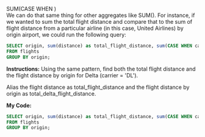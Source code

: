 SUM(CASE WHEN )<br>
We can do that same thing for other aggregates like SUM(). For instance, if we wanted to sum the total flight distance and compare that to the sum of flight distance from a particular airline (in this case, United Airlines) by origin airport, we could run the following query:
```sql
SELECT origin, sum(distance) as total_flight_distance, sum(CASE WHEN carrier = 'UA' THEN distance ELSE 0 END) as total_united_flight_distance 
FROM flights 
GROUP BY origin;
```
**Instructions:**
Using the same pattern, find both the total flight distance and the flight distance by origin for Delta (carrier = 'DL').

Alias the flight distance as total_flight_distance and the flight distance by origin as total_delta_flight_distance.

**My Code:**
```sql
SELECT origin, sum(distance) as total_flight_distance, sum(CASE WHEN carrier = 'DL' THEN distance ELSE 0 END) as total_delta_flight_distance 
FROM flights 
GROUP BY origin;
```

